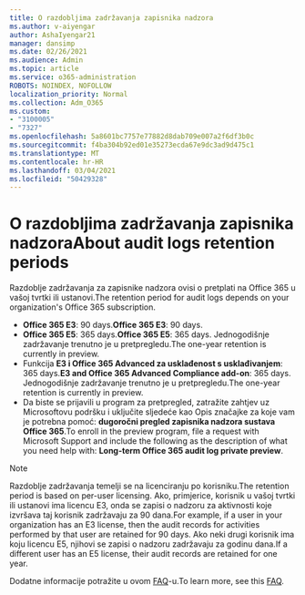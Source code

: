 ```yaml
---
title: O razdobljima zadržavanja zapisnika nadzora
ms.author: v-aiyengar
author: AshaIyengar21
manager: dansimp
ms.date: 02/26/2021
ms.audience: Admin
ms.topic: article
ms.service: o365-administration
ROBOTS: NOINDEX, NOFOLLOW
localization_priority: Normal
ms.collection: Adm_O365
ms.custom:
- "3100005"
- "7327"
ms.openlocfilehash: 5a8601bc7757e77882d8dab709e007a2f6df3b0c
ms.sourcegitcommit: f4ba304b92ed01e35273ecda67e9dc3ad9d475c1
ms.translationtype: MT
ms.contentlocale: hr-HR
ms.lasthandoff: 03/04/2021
ms.locfileid: "50429328"
---
```

# <a name="about-audit-logs-retention-periods"></a><span data-ttu-id="974f0-102">O razdobljima zadržavanja zapisnika nadzora</span><span class="sxs-lookup"><span data-stu-id="974f0-102">About audit logs retention periods</span></span>

<span data-ttu-id="974f0-103">Razdoblje zadržavanja za zapisnike nadzora ovisi o pretplati na Office 365 u vašoj tvrtki ili ustanovi.</span><span class="sxs-lookup"><span data-stu-id="974f0-103">The retention period for audit logs depends on your organization's Office 365 subscription.</span></span>

- <span data-ttu-id="974f0-104">**Office 365 E3**: 90 days.</span><span class="sxs-lookup"><span data-stu-id="974f0-104">**Office 365 E3**: 90 days.</span></span>
- <span data-ttu-id="974f0-105">**Office 365 E5**: 365 days.</span><span class="sxs-lookup"><span data-stu-id="974f0-105">**Office 365 E5**: 365 days.</span></span> <span data-ttu-id="974f0-106">Jednogodišnje zadržavanje trenutno je u pretpregledu.</span><span class="sxs-lookup"><span data-stu-id="974f0-106">The one-year retention is currently in preview.</span></span>
- <span data-ttu-id="974f0-107">Funkcija **E3 i Office 365 Advanced za usklađenost s usklađivanjem**: 365 days.</span><span class="sxs-lookup"><span data-stu-id="974f0-107">**E3 and Office 365 Advanced Compliance add-on**: 365 days.</span></span> <span data-ttu-id="974f0-108">Jednogodišnje zadržavanje trenutno je u pretpregledu.</span><span class="sxs-lookup"><span data-stu-id="974f0-108">The one-year retention is currently in preview.</span></span>
- <span data-ttu-id="974f0-109">Da biste se prijavili u program za pretpregled, zatražite zahtjev uz Microsoftovu podršku i uključite sljedeće kao Opis značajke za koje vam je potrebna pomoć: **dugoročni pregled zapisnika nadzora sustava Office 365**.</span><span class="sxs-lookup"><span data-stu-id="974f0-109">To enroll in the preview program, file a request with Microsoft Support and include the following as the description of what you need help with: **Long-term Office 365 audit log private preview**.</span></span>
> [!NOTE]
> <span data-ttu-id="974f0-110">Razdoblje zadržavanja temelji se na licenciranju po korisniku.</span><span class="sxs-lookup"><span data-stu-id="974f0-110">The retention period is based on per-user licensing.</span></span> <span data-ttu-id="974f0-111">Ako, primjerice, korisnik u vašoj tvrtki ili ustanovi ima licencu E3, onda se zapisi o nadzoru za aktivnosti koje izvršava taj korisnik zadržavaju za 90 dana.</span><span class="sxs-lookup"><span data-stu-id="974f0-111">For example, if a user in your organization has an E3 license, then the audit records for activities performed by that user are retained for 90 days.</span></span> <span data-ttu-id="974f0-112">Ako neki drugi korisnik ima koju licencu E5, njihovi se zapisi o nadzoru zadržavaju za godinu dana.</span><span class="sxs-lookup"><span data-stu-id="974f0-112">If a different user has an E5 license, their audit records are retained for one year.</span></span>

<span data-ttu-id="974f0-113">Dodatne informacije potražite u ovom [FAQ](https://go.microsoft.com/fwlink/?linkid=2115336)-u.</span><span class="sxs-lookup"><span data-stu-id="974f0-113">To learn more, see this [FAQ](https://go.microsoft.com/fwlink/?linkid=2115336).</span></span>
